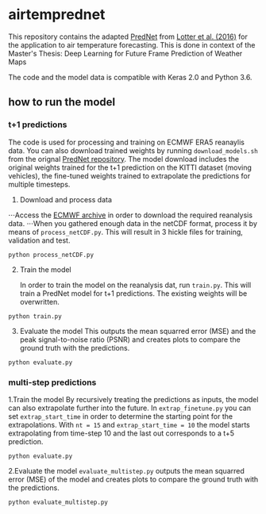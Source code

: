 # airtemprednet

This repository contains the adapted [PredNet](https://github.com/coxlab/prednet) from [Lotter et al. (2016)](https://arxiv.org/abs/1605.08104) for the application to air temperature forecasting.
This is done in context of the Master's Thesis: Deep Learning for Future Frame Prediction of Weather Maps

The code and the model data is compatible with Keras 2.0 and Python 3.6. 


## how to run the model

### t+1 predictions
The code is used for processing and training on ECMWF ERA5 reanaylis data. You can also download trained weights by running `download_models.sh` from the orignal [PredNet repository](https://github.com/coxlab/prednet). The model download includes the original weights trained for the t+1 prediction on the KITTI dataset (moving vehicles), the fine-tuned weights trained to extrapolate the predictions for multiple timesteps.

1. Download and process data

⋅⋅⋅Access the [ECMWF archive](https://www.ecmwf.int/en/forecasts/accessing-forecasts/order-historical-datasets) in order to download the required reanalysis data. 
⋅⋅⋅When you gathered enough data in the netCDF format, process it by means of `process_netCDF.py`. This will result in 3 hickle files for training, validation and test. 

```
python process_netCDF.py
```

2. Train the model

	In order to train the model on the reanalysis dat, run `train.py`. This will train a PredNet model for t+1 predictions. The existing weights will be overwritten.

```
python train.py
```

3. Evaluate the model
This outputs the mean squarred error (MSE) and the peak signal-to-noise ratio (PSNR) and creates plots to compare the ground truth with the predictions. 

```
python evaluate.py
```

### multi-step predictions
1.Train the model 
By recursively treating the predictions as inputs, the model can also extrapolate further into the future. In `extrap_finetune.py` you can set `extrap_start_time` in order to determine the starting point for the extrapolations. With `nt = 15` and `extrap_start_time = 10` the model starts extrapolating from time-step 10 and the last out corresponds to a t+5 prediction. 

```
python evaluate.py
```

2.Evaluate the model
`evaluate_multistep.py` outputs the mean squarred error (MSE) of the model and creates plots to compare the ground truth with the predictions. 

```
python evaluate_multistep.py
```


